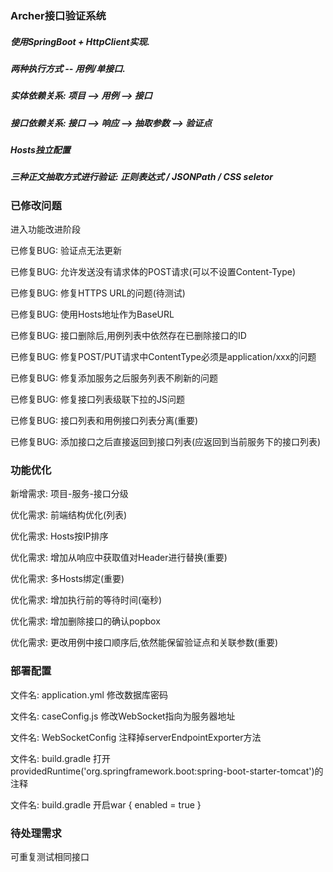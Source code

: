 <h3>Archer接口验证系统</h3>

<h5>使用SpringBoot + HttpClient实现.</h5>
<h5>两种执行方式 -- 用例/单接口.</h5>
<h5>实体依赖关系: 项目 --> 用例 --> 接口</h5>
<h5>接口依赖关系: 接口 --> 响应 --> 抽取参数 --> 验证点</h5>
<h5>Hosts独立配置</h5>
<h5>三种正文抽取方式进行验证: 正则表达式 / JSONPath / CSS seletor</h5>

<h3>已修改问题</h3>
<p>进入功能改进阶段</p>
<p>已修复BUG: 验证点无法更新</p>
<p>已修复BUG: 允许发送没有请求体的POST请求(可以不设置Content-Type)</p>
<p>已修复BUG: 修复HTTPS URL的问题(待测试)</p>
<p>已修复BUG: 使用Hosts地址作为BaseURL</p>
<p>已修复BUG: 接口删除后,用例列表中依然存在已删除接口的ID</p>
<p>已修复BUG: 修复POST/PUT请求中ContentType必须是application/xxx的问题</p>
<p>已修复BUG: 修复添加服务之后服务列表不刷新的问题</p>
<p>已修复BUG: 修复接口列表级联下拉的JS问题</p>
<p>已修复BUG: 接口列表和用例接口列表分离(重要)</p>
<p>已修复BUG: 添加接口之后直接返回到接口列表(应返回到当前服务下的接口列表)</p>

<h3>功能优化</h3>
<p>新增需求: 项目-服务-接口分级</p>
<p>优化需求: 前端结构优化(列表)</p>
<p>优化需求: Hosts按IP排序</p>
<p>优化需求: 增加从响应中获取值对Header进行替换(重要)</p>
<p>优化需求: 多Hosts绑定(重要)</p>
<p>优化需求: 增加执行前的等待时间(毫秒)</p>
<p>优化需求: 增加删除接口的确认popbox</p>
<p>优化需求: 更改用例中接口顺序后,依然能保留验证点和关联参数(重要)</p>

<h3>部署配置</h3>
<p>文件名: application.yml 修改数据库密码</p>
<p>文件名: caseConfig.js   修改WebSocket指向为服务器地址</p>
<p>文件名: WebSocketConfig 注释掉serverEndpointExporter方法</p>
<p>文件名: build.gradle    打开providedRuntime('org.springframework.boot:spring-boot-starter-tomcat')的注释</p>
<p>文件名: build.gradle    开启war { enabled = true }</p>

<h3>待处理需求</h3>
<p>可重复测试相同接口</p>
